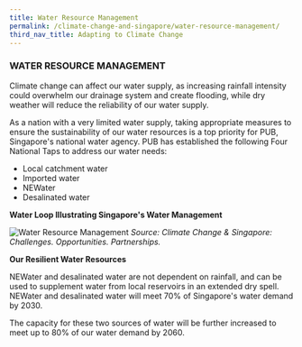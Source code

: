 ```yaml
---
title: Water Resource Management
permalink: /climate-change-and-singapore/water-resource-management/
third_nav_title: Adapting to Climate Change
---
```


### WATER RESOURCE MANAGEMENT

Climate change can affect our water supply, as increasing rainfall intensity could overwhelm our drainage system and create flooding, while dry weather will reduce the reliability of our water supply.

As a nation with a very limited water supply, taking appropriate measures to ensure the sustainability of our water resources is a top priority for PUB, Singapore's national water agency. PUB has established the following Four National Taps to address our water needs:

* Local catchment water
* Imported water
* NEWater
* Desalinated water

**Water Loop Illustrating Singapore's Water Management**

![Water Resource Management](https://www.nccs.gov.sg/images/default-source/default-album/water-loop-illustrating-singapores-water-management.jpg "Water Resource Management")
*Source: Climate Change & Singapore: Challenges. Opportunities. Partnerships.*

**Our Resilient Water Resources**

NEWater and desalinated water are not dependent on rainfall, and can be used to supplement water from local reservoirs in an extended dry spell. NEWater and desalinated water will meet 70% of Singapore's water demand by 2030.

The capacity for these two sources of water will be further increased to meet up to 80% of our water demand by 2060.

    
